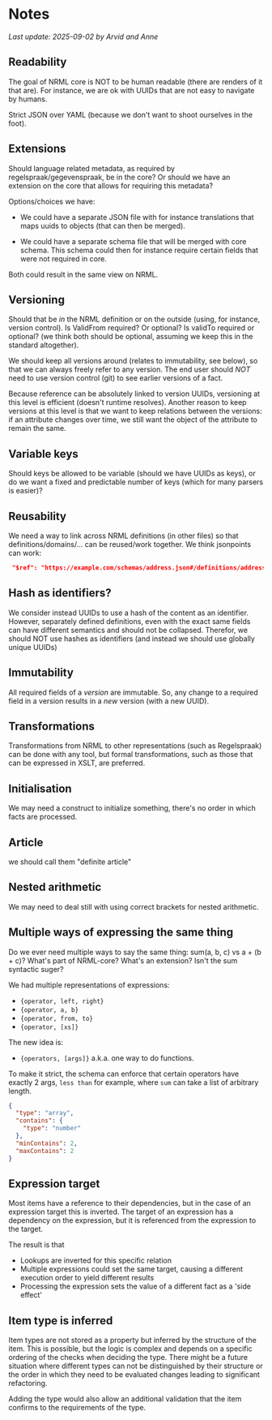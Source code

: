 # Notes

_Last update: 2025-09-02 by Arvid and Anne_

## Readability

The goal of NRML core is NOT to be human readable (there are renders of it that are).
For instance, we are ok with UUIDs that are not easy to navigate by humans.

Strict JSON over YAML (because we don't want to shoot ourselves in the foot).

## Extensions

Should language related metadata, as required by regelspraak/gegevenspraak, be in the core?
Or should we have an extension on the core that allows for requiring this metadata?

Options/choices we have:

- We could have a separate JSON file with for instance translations that maps uuids to objects (that can then be
  merged).

- We could have a separate schema file that will be merged with core schema. This schema could then for instance require
  certain fields that were not required in core.

Both could result in the same view on NRML.

## Versioning

Should that be _in_ the NRML definition or on the outside (using, for instance, version control).
Is ValidFrom required? Or optional? Is validTo required or optional? (we think both should be optional, assuming we keep
this in the standard altogether).

We should keep all versions around (relates to immutability, see below), so that we can always freely refer to any
version. The end user should _NOT_ need to use version control (git) to see earlier versions of a fact.

Because reference can be absolutely linked to version UUIDs, versioning at this level is efficient (doesn't runtime
resolves). Another reason to keep versions at this level is that we want to keep relations between the versions: if an
attribute changes over time, we still want the object of the attribute to remain the same.

## Variable keys

Should keys be allowed to be variable (should we have UUIDs as keys), or do we want a fixed and predictable number of
keys (which for many parsers is easier)?

## Reusability

We need a way to link across NRML definitions (in other files) so that definitions/domains/... can be reused/work
together.
We think jsonpoints can work:

```json
 "$ref": "https://example.com/schemas/address.json#/definitions/address"
```

## Hash as identifiers?

We consider instead UUIDs to use a hash of the content as an identifier. However, separately defined definitions, even
with the exact same fields can have different semantics and should not be collapsed.
Therefor, we should NOT use hashes as identifiers (and instead we should use globally unique UUIDs)

## Immutability

All required fields of a _version_ are immutable. So, any change to a required field in a version results in a _new_
version (with a new UUID).

## Transformations

Transformations from NRML to other representations (such as Regelspraak) can be done with any tool, but formal
transformations, such as those that can be expressed in XSLT, are preferred.

## Initialisation

We may need a construct to initialize something, there's no order in which facts are processed.

## Article

we should call them "definite article"

## Nested arithmetic

We may need to deal still with using correct brackets for nested arithmetic.

## Multiple ways of expressing the same thing

Do we ever need multiple ways to say the same thing: sum(a, b, c) vs a + (b + c)?
What's part of NRML-core? What's an extension?
Isn't the sum syntactic suger?


We had multiple representations of expressions:
- `{operator, left, right}`
- `{operator, a, b}`
- `{operator, from, to}`
- `{operator, [xs]}`

The new idea is:
- `{operators, [args]}`
  a.k.a. one way to do functions.

To make it strict, the schema can enforce that certain operators have exactly 2 args, `less than` for example, where `sum` can take a list of arbitrary length.

```json
{
  "type": "array",
  "contains": {
    "type": "number"
  },
  "minContains": 2,
  "maxContains": 2
}
```

## Expression target

Most items have a reference to their dependencies, but in the case of an expression target this is inverted. 
The target of an expression has a dependency on the expression, but it is referenced from the expression to the target. 

The result is that 
- Lookups are inverted for this specific relation
- Multiple expressions could set the same target, causing a different execution order to yield different results 
- Processing the expression sets the value of a different fact as a 'side effect'

## Item type is inferred

Item types are not stored as a property but inferred by the structure of the item. 
This is possible, but the logic is complex and depends on a specific ordering of the checks when deciding the type. 
There might be a future situation where different types can not be distinguished by their structure or the order 
in which they need to be evaluated changes leading to significant refactoring.

Adding the type would also allow an additional validation that the item confirms to the requirements of the type. 